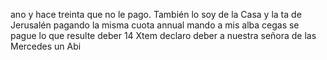 ano y hace treinta que no le pago. También lo soy de la Casa y la ta de Jerusalén pagando la misma cuota annual mando a mis alba cegas se pague lo que resulte deber 14 Xtem declaro deber a nuestra señora de las Mercedes un Abi